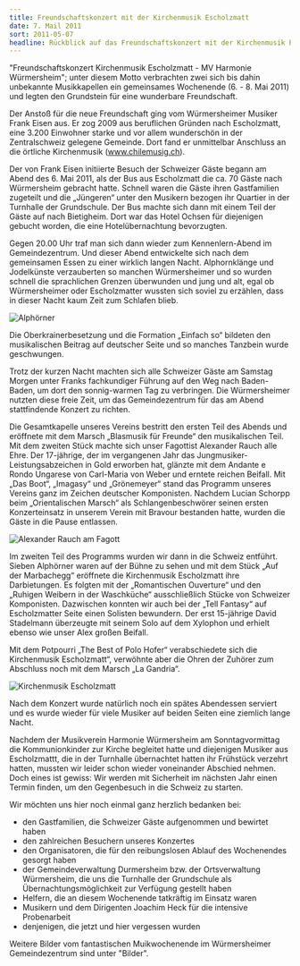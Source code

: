 ```yaml
---
title: Freundschaftskonzert mit der Kirchenmusik Escholzmatt
date: 7. Mail 2011
sort: 2011-05-07
headline: Rückblick auf das Freundschaftskonzert mit der Kirchenmusik Escholzmatt im Mai 2011
---
```


"Freundschaftskonzert Kirchenmusik Escholzmatt - MV Harmonie Würmersheim"; unter diesem Motto verbrachten zwei sich bis dahin unbekannte Musikkapellen ein gemeinsames Wochenende (6. - 8.  Mai 2011) und legten den Grundstein für eine wunderbare Freundschaft. 

Der Anstoß für die neue Freundschaft ging vom Würmersheimer Musiker Frank Eisen aus. Er zog 2009 aus beruflichen Gründen nach Escholzmatt, eine 3.200 Einwohner starke und vor allem wunderschön in der Zentralschweiz gelegene Gemeinde. Dort fand er unmittelbar Anschluss an die örtliche Kirchenmusik (www.chilemusig.ch).

Der von Frank Eisen initiierte Besuch der Schweizer Gäste begann am Abend des 6. Mai 2011, als der Bus aus Escholzmatt die ca. 70 Gäste nach Würmersheim gebracht hatte. Schnell waren die Gäste ihren Gastfamilien zugeteilt und die „Jüngeren“ unter den Musikern bezogen ihr Quartier in der Turnhalle der Grundschule. Der Bus machte sich dann mit einem Teil der Gäste auf nach Bietigheim. Dort war das Hotel Ochsen für diejenigen gebucht worden, die eine Hotelübernachtung bevorzugten.

Gegen 20.00 Uhr traf man sich dann wieder zum Kennenlern-Abend im Gemeindezentrum. Und dieser Abend entwickelte sich nach dem gemeinsamen Essen zu einer wirklich langen Nacht. Alphornklänge und Jodelkünste verzauberten so manchen Würmersheimer und so wurden schnell die sprachlichen Grenzen überwunden und jung und alt, egal ob Würmersheimer oder Escholzmatter wussten sich soviel zu erzählen, dass in dieser Nacht kaum Zeit zum Schlafen blieb.

![Alphörner](/images/rueckblick/freundschaftskonzert11_1.jpg)

Die Oberkrainerbesetzung  und die Formation „Einfach so“ bildeten den musikalischen Beitrag auf deutscher Seite und so manches Tanzbein wurde geschwungen.

Trotz der kurzen Nacht machten sich alle Schweizer Gäste am Samstag Morgen unter Franks fachkundiger Führung auf den Weg nach Baden-Baden, um dort den sonnig-warmen Tag zu verbringen. Die Würmersheimer nutzten diese freie Zeit, um das Gemeindezentrum für das am Abend stattfindende Konzert zu richten.

Die Gesamtkapelle unseres Vereins bestritt den ersten Teil des Abends und eröffnete mit dem Marsch „Blasmusik für Freunde“ den musikalischen Teil. Mit dem zweiten Stück machte sich unser Fagottist Alexander Rauch alle Ehre. Der 17-jährige, der im vergangenen Jahr das Jungmusiker- Leistungsabzeichen in Gold erworben hat, glänzte mit dem Andante e Rondo Ungarese von Carl-Maria von Weber und erntete reichen Beifall. Mit „Das Boot“, „Imagasy“ und „Grönemeyer“ stand das Programm unseres Vereins ganz im Zeichen deutscher Komponisten. Nachdem Lucian Schorpp beim „Orientalischen Marsch“ als Schlangenbeschwörer seinen ersten Konzerteinsatz in unserem Verein mit Bravour bestanden hatte, wurden die Gäste in die Pause entlassen.

![Alexander Rauch am Fagott](/images/rueckblick/freundschaftskonzert11_3.jpg)

Im zweiten Teil des Programms wurden wir dann in die Schweiz entführt. Sieben Alphörner waren auf der Bühne zu sehen und mit dem Stück „Auf der Marbachegg“ eröffnete die Kirchenmusik Escholzmatt ihre Darbietungen. Es folgten mit der „Romantischen Ouverture“ und den „Ruhigen Weibern in der Waschküche“   ausschließlich Stücke von Schweizer Komponisten. Dazwischen konnten wir auch bei der „Tell Fantasy“ auf Escholzmatter Seite einen Solisten bewundern. Der erst 15-jährige David Stadelmann überzeugte mit seinem Solo auf dem Xylophon und erhielt ebenso wie unser Alex großen Beifall.

Mit dem Potpourri „The Best of Polo Hofer“ verabschiedete sich die Kirchenmusik Escholzmatt“, verwöhnte aber die Ohren der Zuhörer zum Abschluss noch mit dem Marsch „La Gandria“.

![Kirchenmusik Escholzmatt](/images/rueckblick/freundschaftskonzert11_2.jpg)

Nach dem Konzert wurde natürlich noch ein spätes Abendessen serviert und es wurde wieder für viele Musiker auf beiden Seiten eine ziemlich lange Nacht.

Nachdem der Musikverein Harmonie Würmersheim am Sonntagvormittag die Kommunionkinder zur Kirche begleitet hatte und diejenigen Musiker aus Escholzmattt, die in der Turnhalle übernachtet hatten ihr Frühstück verzehrt hatten, mussten wir leider schon wieder voneinander Abschied nehmen. Doch eines ist gewiss: Wir werden mit Sicherheit im nächsten Jahr einen Termin finden, um den Gegenbesuch in die Schweiz zu starten.

Wir möchten uns hier noch einmal ganz herzlich bedanken bei:

 -  den Gastfamilien, die Schweizer Gäste aufgenommen und bewirtet haben
 -  den zahlreichen Besuchern unseres Konzertes
 -  den Organisatoren, die für den reibungslosen Ablauf des Wochenendes gesorgt haben
 -  der Gemeindeverwaltung Durmersheim bzw. der  Ortsverwaltung Würmersheim, die uns die Turnhalle der Grundschule als Übernachtungsmöglichkeit zur Verfügung gestellt haben
 - Helfern, die an diesem Wochenende tatkräftig im Einsatz waren
 - Musikern und dem Dirigenten Joachim Heck für die intensive Probenarbeit
 - denjenigen, die jetzt und hier vergessen wurden

Weitere Bilder vom fantastischen Muikwochenende im Würmersheimer Gemeindezentrum sind unter "Bilder".

